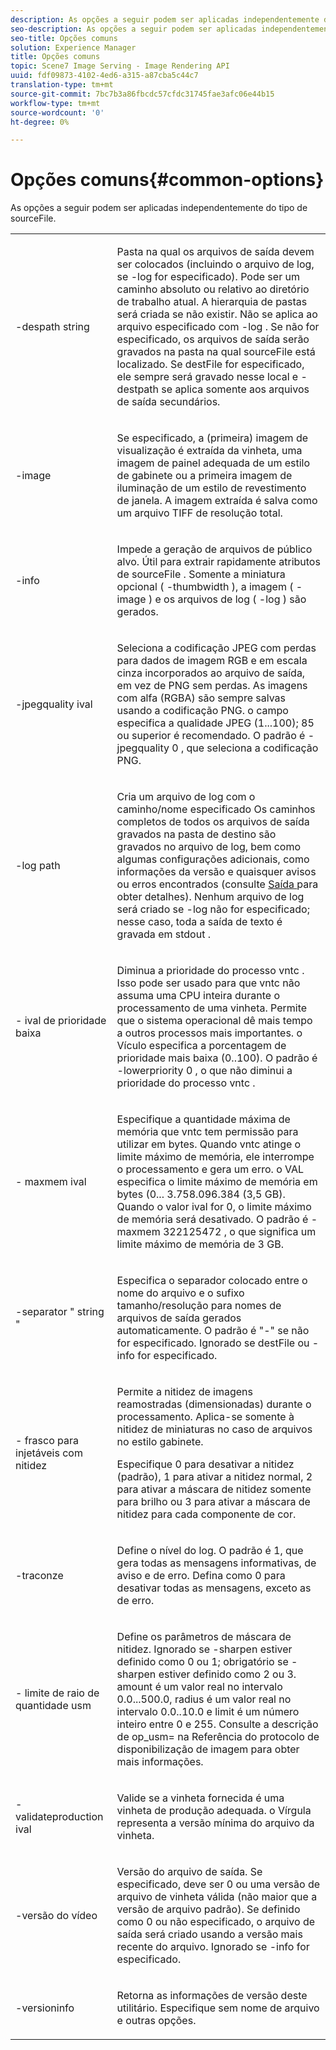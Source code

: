 ```yaml
---
description: As opções a seguir podem ser aplicadas independentemente do tipo de sourceFile.
seo-description: As opções a seguir podem ser aplicadas independentemente do tipo de sourceFile.
seo-title: Opções comuns
solution: Experience Manager
title: Opções comuns
topic: Scene7 Image Serving - Image Rendering API
uuid: fdf09873-4102-4ed6-a315-a87cba5c44c7
translation-type: tm+mt
source-git-commit: 7bc7b3a86fbcdc57cfdc31745fae3afc06e44b15
workflow-type: tm+mt
source-wordcount: '0'
ht-degree: 0%

---
```



# Opções comuns{#common-options}

As opções a seguir podem ser aplicadas independentemente do tipo de sourceFile.

<table id="simpletable_3BFC3737C891411D84405CEEF6B19542"> 
 <tr class="strow"> 
  <td class="stentry"> <p> <span class="codeph"> -despath  <span class="varname"> string  </span> </span> </p> </td> 
  <td class="stentry"> <p>Pasta na qual os arquivos de saída devem ser colocados (incluindo o arquivo de log, se <span class="codeph"> -log </span> for especificado). Pode ser um caminho absoluto ou relativo ao diretório de trabalho atual. A hierarquia de pastas será criada se não existir. Não se aplica ao arquivo especificado com <span class="codeph"> -log </span>. Se não for especificado, os arquivos de saída serão gravados na pasta na qual <span class="varname"> sourceFile </span> está localizado. Se <span class="varname"> destFile </span> for especificado, ele sempre será gravado nesse local e <span class="codeph"> -destpath </span> se aplica somente aos arquivos de saída secundários. </p> </td> 
 </tr> 
 <tr class="strow"> 
  <td class="stentry"> <p> <span class="codeph"> -image  </span> </p> </td> 
  <td class="stentry"> <p>Se especificado, a (primeira) imagem de visualização é extraída da vinheta, uma imagem de painel adequada de um estilo de gabinete ou a primeira imagem de iluminação de um estilo de revestimento de janela. A imagem extraída é salva como um arquivo TIFF de resolução total. </p> </td> 
 </tr> 
 <tr class="strow"> 
  <td class="stentry"> <p> <span class="codeph"> -info  </span> </p> </td> 
  <td class="stentry"> <p>Impede a geração de arquivos de público alvo. Útil para extrair rapidamente atributos de <span class="varname"> sourceFile </span>. Somente a miniatura opcional ( <span class="codeph"> -thumbwidth </span>), a imagem ( <span class="codeph"> -image </span>) e os arquivos de log ( <span class="codeph"> -log </span>) são gerados. </p> </td> 
 </tr> 
 <tr class="strow"> 
  <td class="stentry"> <p> <span class="codeph"> -jpegquality  <span class="varname"> ival  </span> </span> </p> </td> 
  <td class="stentry"> <p>Seleciona a codificação JPEG com perdas para dados de imagem RGB e em escala cinza incorporados ao arquivo de saída, em vez de PNG sem perdas. As imagens com alfa (RGBA) são sempre salvas usando a codificação PNG. <span class="varname"> o campo  </span> especifica a qualidade JPEG (1...100); 85 ou superior é recomendado. O padrão é <span class="codeph"> -jpegquality 0 </span>, que seleciona a codificação PNG. </p> </td> 
 </tr> 
 <tr class="strow"> 
  <td class="stentry"> <p> <span class="codeph"> -log  <span class="varname"> path  </span> </span> </p> </td> 
  <td class="stentry"> <p>Cria um arquivo de log com o caminho/nome especificado Os caminhos completos de todos os arquivos de saída gravados na pasta de destino são gravados no arquivo de log, bem como algumas configurações adicionais, como informações da versão e quaisquer avisos ou erros encontrados (consulte <a href="../../../../ir-api/vntc/utilities/c-ir-vignette-converter-vntc/r-ir-output.md#reference-c51e30b721eb416bb646089f0ac045c5" type="reference" format="dita" scope="local"> Saída </a> para obter detalhes). Nenhum arquivo de log será criado se <span class="codeph"> -log </span> não for especificado; nesse caso, toda a saída de texto é gravada em <span class="codeph"> stdout </span>. </p> </td> 
 </tr> 
 <tr class="strow"> 
  <td class="stentry"> <p> <span class="codeph"> - <span class="varname"> ival de prioridade baixa  </span> </span> </p> </td> 
  <td class="stentry"> <p>Diminua a prioridade do processo <span class="filepath"> vntc </span>. Isso pode ser usado para que <span class="filepath"> vntc </span> não assuma uma CPU inteira durante o processamento de uma vinheta. Permite que o sistema operacional dê mais tempo a outros processos mais importantes. <span class="varname"> o Vículo  </span> especifica a porcentagem de prioridade mais baixa (0..100). O padrão é <span class="codeph"> -lowerpriority 0 </span>, o que não diminui a prioridade do processo <span class="filepath"> vntc </span>. </p> </td> 
 </tr> 
 <tr class="strow"> 
  <td class="stentry"> <p> <span class="codeph"> - maxmem  <span class="varname"> ival  </span> </span> </p> </td> 
  <td class="stentry"> <p>Especifique a quantidade máxima de memória que <span class="filepath"> vntc </span> tem permissão para utilizar em bytes. Quando <span class="filepath"> vntc </span> atinge o limite máximo de memória, ele interrompe o processamento e gera um erro. <span class="varname"> o VAL  </span> especifica o limite máximo de memória em bytes (0... 3.758.096.384 (3,5 GB). Quando <span class="varname"> o valor ival </span> for 0, o limite máximo de memória será desativado. O padrão é <span class="codeph"> -maxmem 322125472 </span>, o que significa um limite máximo de memória de 3 GB. </p> </td> 
 </tr> 
 <tr class="strow"> 
  <td class="stentry"> <p> <span class="codeph"> -separator "  <span class="varname"> string  </span>"  </span> </p> </td> 
  <td class="stentry"> <p>Especifica o separador colocado entre o nome do arquivo e o sufixo tamanho/resolução para nomes de arquivos de saída gerados automaticamente. O padrão é "-" se não for especificado. Ignorado se <span class="varname"> destFile </span> ou <span class="codeph"> -info </span> for especificado. </p> </td> 
 </tr> 
 <tr class="strow"> 
  <td class="stentry"> <p> <span class="codeph"> -  <span class="varname"> frasco para injetáveis com nitidez  </span> </span> </p> </td> 
  <td class="stentry"> <p>Permite a nitidez de imagens reamostradas (dimensionadas) durante o processamento. Aplica-se somente à nitidez de miniaturas no caso de arquivos no estilo gabinete. </p> <p>Especifique 0 para desativar a nitidez (padrão), 1 para ativar a nitidez normal, 2 para ativar a máscara de nitidez somente para brilho ou 3 para ativar a máscara de nitidez para cada componente de cor. </p> </td> 
 </tr> 
 <tr class="strow"> 
  <td class="stentry"> <p> <span class="codeph"> -traconze  </span> </p> </td> 
  <td class="stentry"> <p>Define o nível do log. O padrão é 1, que gera todas as mensagens informativas, de aviso e de erro. Defina como 0 para desativar todas as mensagens, exceto as de erro. </p> </td> 
 </tr> 
 <tr class="strow"> 
  <td class="stentry"> <p> <span class="codeph"> - <span class="varname"> limite de  </span> <span class="varname"> raio de  </span> <span class="varname"> quantidade usm  </span> </span> </p> </td> 
  <td class="stentry"> <p>Define os parâmetros de máscara de nitidez. Ignorado se <span class="codeph"> -sharpen </span> estiver definido como 0 ou 1; obrigatório se <span class="codeph"> -sharpen </span> estiver definido como 2 ou 3. <span class="varname"> amount  </span> é um valor real no intervalo 0.0...500.0,  <span class="varname"> radius  </span> é um valor real no intervalo 0.0..10.0 e  <span class="varname"> limit  </span> é um número inteiro entre 0 e 255. Consulte a descrição de <span class="codeph"> op_usm= </span> na Referência do protocolo de disponibilização de imagem para obter mais informações. </p> </td> 
 </tr> 
 <tr class="strow"> 
  <td class="stentry"> <p> <span class="codeph"> -validateproduction  <span class="varname"> ival  </span> </span> </p> </td> 
  <td class="stentry"> <p>Valide se a vinheta fornecida é uma vinheta de produção adequada. <span class="varname"> o Vírgula  </span> representa a versão mínima do arquivo da vinheta. </p> </td> 
 </tr> 
 <tr class="strow"> 
  <td class="stentry"> <p> <span class="codeph"> -versão  <span class="varname"> do vídeo  </span> </span> </p> </td> 
  <td class="stentry"> <p>Versão do arquivo de saída. Se especificado, deve ser 0 ou uma versão de arquivo de vinheta válida (não maior que a versão de arquivo padrão). Se definido como 0 ou não especificado, o arquivo de saída será criado usando a versão mais recente do arquivo. Ignorado se <span class="codeph"> -info </span> for especificado. </p> </td> 
 </tr> 
 <tr class="strow"> 
  <td class="stentry"> <p> <span class="codeph"> -versioninfo  </span> </p> </td> 
  <td class="stentry"> <p>Retorna as informações de versão deste utilitário. Especifique sem nome de arquivo e outras opções. </p> </td> 
 </tr> 
</table>

